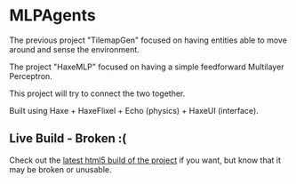 # MLPAgents

The previous project "TilemapGen" focused on having entities able to move around and sense the environment.

The project "HaxeMLP" focused on having a simple feedforward Multilayer Perceptron.

This project will try to connect the two together.

Built using Haxe + HaxeFlixel + Echo (physics) + HaxeUI (interface).

## Live Build - Broken :(

Check out the [latest html5 build of the project](https://Gioele-Bencivenga.github.io/MLPAgents) if you want, but know that it may be broken or unusable.
